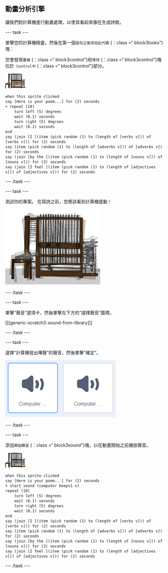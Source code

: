## 動畫分析引擎

讓我們對計算機進行動畫處理，以使其看起來像在生成詩歌。

\--- task \---

單擊您的計算機精靈，然後在第一個`語句之後添加此代碼` {：class =“ block3looks”}塊：

您會發現`重複` {：class =“ block3control”}和`等待` {：class =“ block3control”}塊位於` Control中` {：class =“ block3control”}部分。

![電腦精靈](images/computer-sprite.png)

```blocks3
when this sprite clicked
say [Here is your poem...] for (2) seconds
+ repeat (10)
    turn left (5) degrees
    wait (0.1) seconds
    turn right (5) degrees
    wait (0.1) seconds  
end
say (join [I ](item (pick random (1) to (length of [verbs v])) of [verbs v])) for (2) seconds
say (item (pick random (1) to (length of [adverbs v])) of [adverbs v]) for (2) seconds
say (join [by the ](item (pick random (1) to (length of [nouns v])) of [nouns v])) for (2) seconds
say (join [I feel ](item (pick random (1) to (length of [adjectives v])) of [adjectives v])) for (2) seconds
```

\--- /task \---

\--- task \---

測試你的專案。 在寫詩之前，您應該看到計算機震動！

![電腦精靈來回搖動](images/poetry-animate-test.png)

\--- /task \---

\--- task \---

單擊“聲音”選項卡，然後單擊左下方的“選擇聲音”圖標。

[[[generic-scratch3-sound-from-library]]]

\--- /task \---

\--- task \---

選擇“計算機發出嗶聲”的聲音，然後單擊“確定”。

![聲音庫中計算機發出嗶嗶聲1和2](images/poetry-beeps.png)

\--- /task \---

\--- task \---

添加`開始聲音` {：class =“ block3sound”}塊，以在動畫開始之前播放聲音。

![電腦精靈](images/computer-sprite.png)

```blocks3
when this sprite clicked
say [Here is your poem...] for (2) seconds
+ start sound (computer beeps1 v)
repeat (10)
    turn left (5) degrees
    wait (0.1) seconds
    turn right (5) degrees
    wait (0.1) seconds  
end
say (join [I ](item (pick random (1) to (length of [verbs v])) of [verbs v])) for (2) seconds
say (item (pick random (1) to (length of [adverbs v])) of [adverbs v]) for (2) seconds
say (join [by the ](item (pick random (1) to (length of [nouns v])) of [nouns v])) for (2) seconds
say (join [I feel ](item (pick random (1) to (length of [adjectives v])) of [adjectives v])) for (2) seconds
```

\--- /task \---